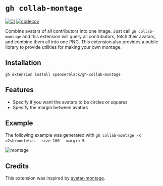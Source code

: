# `gh collab-montage`

[![CI](https://github.com/spenserblack/gh-collab-montage/actions/workflows/ci.yml/badge.svg)](https://github.com/spenserblack/gh-collab-montage/actions/workflows/ci.yml)
[![codecov](https://codecov.io/gh/spenserblack/gh-collab-montage/graph/badge.svg?token=jhBJJl4oQ2)](https://codecov.io/gh/spenserblack/gh-collab-montage)

Combine avatars of all contributors into one image. Just call `gh collab-montage` and this extension will query all contributors, fetch their avatars, and
combine them all into one PNG. This extension also provides a public library to provide utilities for making your own montage.

## Installation

```shell
gh extension install spenserblack/gh-collab-montage
```

## Features

- Specify if you want the avatars to be circles or squares
- Specify the margin between avatars

## Example

The following example was generated with `gh collab-montage -R o2sh/onefetch --size 100 --margin 5`.

![montage](https://github.com/spenserblack/gh-collab-montage/assets/8546709/4c2b673a-2ae0-4958-a2a6-69a56185ed23)


## Credits

This extension was inspired by [avatar-montage](https://github.com/benbalter/avatar-montage).
